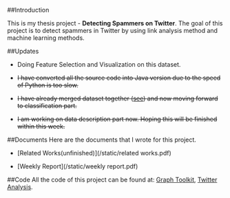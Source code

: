 ##Introduction

This is my thesis project - **Detecting Spammers on Twitter**. The goal of this project is to detect spammers in Twitter by using link analysis method and machine learning methods.

##Updates

* Doing Feature Selection and Visualization on this dataset.

* ~~I have converted all the source code into Java version due to the speed of Python is too slow.~~

* ~~I have already merged dataset together ([see](/?category=1&page=data.md)) and now moving forward to classification part.~~

* ~~I am working on data description part now. Hoping this will be finished within this week.~~

##Documents
Here are the documents that I wrote for this project.

* [Related Works(unfinished)](/static/related works.pdf)

* [Weekly Report](/static/weekly report.pdf)

##Code
All the code of this project can be found at: [Graph Toolkit](https://github.com/Jeky/graph), [Twitter Analysis](https://github.com/Jeky/twitter).